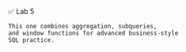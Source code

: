 ✅ Lab 5 

	This one combines aggregation, subqueries, 
	and window functions for advanced business-style 
	SQL practice.

